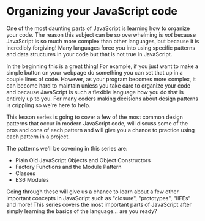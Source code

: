 # Organizing your JavaScript code

One of the most daunting parts of JavaScript is learning how to organize your code.  The reason this subject can be so overwhelming is _not_ because JavaScript is so much more complex than other languages, but because it is incredibly forgiving! Many languages force you into using specific patterns and data structures in your code but that is not true in JavaScript.  

In the beginning this is a great thing!  For example, if you just want to make a simple button on your webpage do something you can set that up in a couple lines of code. However, as your program becomes more complex, it can become hard to maintain unless you take care to organize your code and because JavaScript is such a flexible language how you do that is entirely up to you.  For many coders making decisions about design patterns is crippling so we're here to help.

This lesson series is going to cover a few of the most common design patterns that occur in modern JavaScript code, will discuss some of the pros and cons of each pattern and will give you a chance to practice using each pattern in a project.

The patterns we'll be covering in this series are:

- Plain Old JavaScript Objects and Object Constructors
- Factory Functions and the Module Pattern
- Classes
- ES6 Modules

Going through these will give us a chance to learn about a few other important concepts in JavaScript such as "closure", "prototypes", "IIFEs" and more! This series covers the most important parts of JavaScript after simply learning the basics of the language... are you ready?